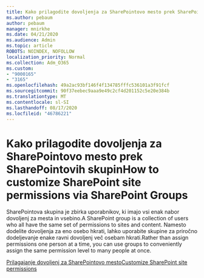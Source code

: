 ```yaml
---
title: Kako prilagodite dovoljenja za SharePointovo mesto prek SharePointovih skupin
ms.author: pebaum
author: pebaum
manager: mnirkhe
ms.date: 04/21/2020
ms.audience: Admin
ms.topic: article
ROBOTS: NOINDEX, NOFOLLOW
localization_priority: Normal
ms.collection: Adm_O365
ms.custom:
- "9000165"
- "3165"
ms.openlocfilehash: 49a2ac93bf146f4f134785fffc536101a3f91fcf
ms.sourcegitcommit: 90f37eebec9aaa9e49c2cf4d201152c5e20e384b
ms.translationtype: MT
ms.contentlocale: sl-SI
ms.lasthandoff: 08/17/2020
ms.locfileid: "46786221"
---
```

# <a name="how-to-customize-sharepoint-site-permissions-via-sharepoint-groups"></a><span data-ttu-id="80df1-102">Kako prilagodite dovoljenja za SharePointovo mesto prek SharePointovih skupin</span><span class="sxs-lookup"><span data-stu-id="80df1-102">How to customize SharePoint site permissions via SharePoint Groups</span></span> 

<span data-ttu-id="80df1-103">SharePointova skupina je zbirka uporabnikov, ki imajo vsi enak nabor dovoljenj za mesta in vsebino.</span><span class="sxs-lookup"><span data-stu-id="80df1-103">A SharePoint group is a collection of users who all have the same set of permissions to sites and content.</span></span> <span data-ttu-id="80df1-104">Namesto dodelite dovoljenja za eno osebo hkrati, lahko uporabite skupine za priročno dodeljevanje enake ravni dovoljenj več osebam hkrati.</span><span class="sxs-lookup"><span data-stu-id="80df1-104">Rather than assign permissions one person at a time, you can use groups to conveniently assign the same permission level to many people at once.</span></span>

[<span data-ttu-id="80df1-105">Prilagajanje dovoljenj za SharePointovo mesto</span><span class="sxs-lookup"><span data-stu-id="80df1-105">Customize SharePoint site permissions</span></span>](https://docs.microsoft.com/sharepoint/customize-sharepoint-site-permissions)